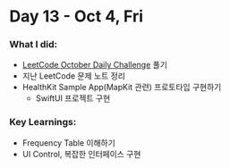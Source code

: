 # Day 13 - Oct 4, Fri

### What I did:
- [LeetCode October Daily Challenge](https://leetcode.com/problems/divide-players-into-teams-of-equal-skill/description/?envType=daily-question&envId=2024-10-04) 풀기
- 지난 LeetCode 문제 노트 정리
- HealthKit Sample App(MapKit 관련) 프로토타입 구현하기
  - SwiftUI 프로젝트 구현
  
### Key Learnings:
- Frequency Table 이해하기
- UI Control, 복잡한 인터페이스 구현